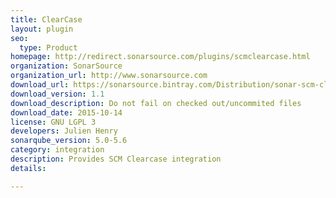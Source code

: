 ```yaml
---
title: ClearCase
layout: plugin
seo: 
  type: Product
homepage: http://redirect.sonarsource.com/plugins/scmclearcase.html
organization: SonarSource
organization_url: http://www.sonarsource.com
download_url: https://sonarsource.bintray.com/Distribution/sonar-scm-clearcase-plugin/sonar-scm-clearcase-plugin-1.1.jar
download_version: 1.1
download_description: Do not fail on checked out/uncommited files
download_date: 2015-10-14
license: GNU LGPL 3
developers: Julien Henry
sonarqube_version: 5.0-5.6
category: integration
description: Provides SCM Clearcase integration
details: 

---
```


